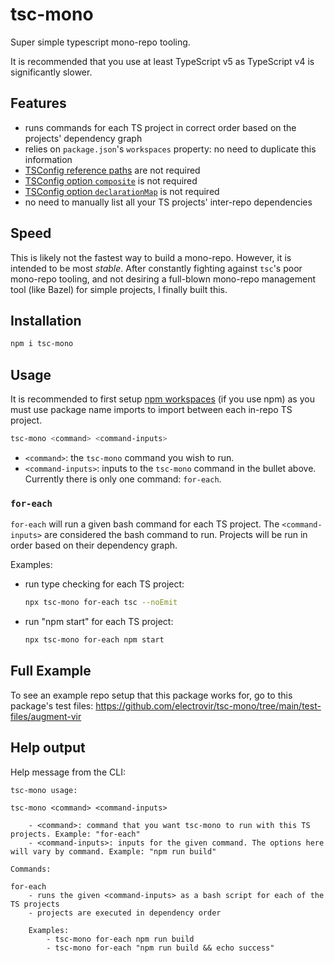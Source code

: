 # tsc-mono

Super simple typescript mono-repo tooling.

It is recommended that you use at least TypeScript v5 as TypeScript v4 is significantly slower.

## Features

-   runs commands for each TS project in correct order based on the projects' dependency graph
-   relies on `package.json`'s `workspaces` property: no need to duplicate this information
-   [TSConfig reference paths](https://www.typescriptlang.org/docs/handbook/project-references.html) are not required
-   [TSConfig option `composite`](https://www.typescriptlang.org/tsconfig#composite) is not required
-   [TSConfig option `declarationMap`](https://www.typescriptlang.org/tsconfig#declarationMap) is not required
-   no need to manually list all your TS projects' inter-repo dependencies

## Speed

This is likely not the fastest way to build a mono-repo. However, it is intended to be most _stable_. After constantly fighting against `tsc`'s poor mono-repo tooling, and not desiring a full-blown mono-repo management tool (like Bazel) for simple projects, I finally built this.

## Installation

```bash
npm i tsc-mono
```

## Usage

It is recommended to first setup [npm workspaces](https://docs.npmjs.com/cli/using-npm/workspaces) (if you use npm) as you must use package name imports to import between each in-repo TS project.

```bash
tsc-mono <command> <command-inputs>
```

-   `<command>`: the `tsc-mono` command you wish to run.
-   `<command-inputs>`: inputs to the `tsc-mono` command in the bullet above. Currently there is only one command: `for-each`.

### `for-each`

`for-each` will run a given bash command for each TS project. The `<command-inputs>` are considered the bash command to run. Projects will be run in order based on their dependency graph.

Examples:

-   run type checking for each TS project:
    ```bash
    npx tsc-mono for-each tsc --noEmit
    ```
-   run "npm start" for each TS project:
    ```bash
    npx tsc-mono for-each npm start
    ```

## Full Example

To see an example repo setup that this package works for, go to this package's test files: https://github.com/electrovir/tsc-mono/tree/main/test-files/augment-vir

## Help output

Help message from the CLI:

```
tsc-mono usage:

tsc-mono <command> <command-inputs>

    - <command>: command that you want tsc-mono to run with this TS projects. Example: "for-each"
    - <command-inputs>: inputs for the given command. The options here will vary by command. Example: "npm run build"

Commands:

for-each
    - runs the given <command-inputs> as a bash script for each of the TS projects
    - projects are executed in dependency order

    Examples:
        - tsc-mono for-each npm run build
        - tsc-mono for-each "npm run build && echo success"

```
